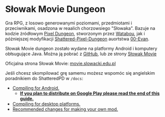 # Słowak Movie Dungeon

Gra RPG, z losowo generowanymi poziomami, przedmiotami i przeciwnikami, osadzona w reaalich chorzowsiego "Słowaka".
Bazuje na kodzie żródłowym  [Pixel Dungeon](https://github.com/00-Evan/pixel-dungeon-gradle), stworzonym przez [Watabou](https://www.watabou.ru), jak i póżniejszej modyfikacji [Shattered-Pixel-Dungeon](https://github.com/00-Evan/shattered-pixel-dungeon) auortstwa [00-Evan](https://github.com/00-Evan).

Słowak Movie dungeon zostało wydane na platformy Android i komputery obłsugujące Java. Można ją pobrać z [GitHub](https://github.com/Slowakmovie/dungeon/releases), lub ze strony [Słowak Movie](https://movie.slowacki.edu.pl/smd-download/)

Oficjalna strona Słowak Movie: [movie.slowacki.edu.pl](https://move.slowacki.edu.pl)

Jeśli chcesz skompilować grę samemu możesz wspomóc się angielskim poradnikiem do ShatteredPD w `/docs`:
- [Compiling for Android.](docs/getting-started-android.md)
    - **[If you plan to distribute on Google Play please read the end of this guide.](docs/getting-started-android.md#distributing-your-apk)**
- [Compiling for desktop platforms.](docs/getting-started-desktop.md)
- [Recommended changes for making your own mod.](docs/recommended-changes.md)
